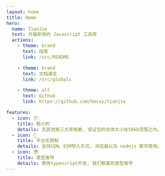 ```yaml
---
layout: home
title: Home
hero:
  name: TianJie
  text: 开箱即用的 Javascript 工具库
  actions:
    - theme: brand
      text: 指南
      link: /src/README

    - theme: brand
      text: 文档速览
      link: /src/globals

    - theme: alt
      text: Github
      link: https://github.com/hacxy/tianjie

features:
  - icon: 📦
    title: 极小的
    details: 无其他第三方库依赖, 保证包的总体大小在50kb范围之内。
  - icon: 🌈
    title: 平台无限制
    details: 支持CDN、ESM导入方式, 浏览器以及 nodejs 都可使用。
  - icon: 😎
    title: 类型推导
    details: 使用typescript开发, 我们都喜欢类型推导
---
```


